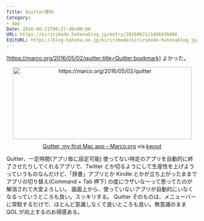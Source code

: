 ```yaml
---
Title: Quitter便利
Category:
- app
Date: 2016-06-21T00:27:46+09:00
URL: https://kiririmode.hatenablog.jp/entry/20160621/1466436466
EditURL: https://blog.hatena.ne.jp/kiririmode/kiririmode.hatenablog.jp/atom/entry/6653812171401965530
---
```


[https://marco.org/2016/05/02/quitter:title=Quitter:bookmark] よかった。

<div class="kwout" style="text-align: center;"><img src="http://kwout.com/cutout/7/5t/iv/7gy_bor.jpg" alt="https://marco.org/2016/05/02/quitter" title="Quitter, my first Mac app – Marco.org" width="471" height="190" style="border: none;" usemap="#map_75tiv7gy" /><map id="map_75tiv7gy" name="map_75tiv7gy"><area coords="3,174,468,189" href="https://marco.org/2016/05/02/quitter" alt="" shape="rect" /></map><p style="margin-top: 10px; text-align: center;"><a href="https://marco.org/2016/05/02/quitter">Quitter, my first Mac app – Marco.org</a> via <a href="http://kwout.com/quote/75tiv7gy">kwout</a></p></div>

Quitter、一定時間(アプリ毎に設定可能) 使ってない特定のアプリを自動的に終了させたりしてくれるアプリで、Twitter とか切るようにして生産性を上げようっていうものなんだけど、「辞書」アプリとか Kindle とかが立ち上がったままでアプリの切り替え(Command + Tab 押下) の度にウザいなーって思ってたのが解消されて大変よろしい。
画面上から、使っていないアプリが自動的にいなくなるっていうところも良い。スッキリする。
Quitter そのものは、メニューバーに常駐するだけで、ほとんど意識しなくて良いところも良い。無意識のまま QOL が向上するのお得感ある。

